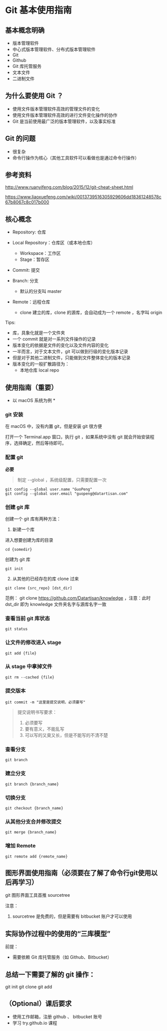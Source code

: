 # Git 基本使用指南

## 基本概念明确

- 版本管理软件
- 中心式版本管理软件、分布式版本管理软件
- Git
- Github
- Git 库托管服务
- 文本文件
- 二进制文件

## 为什么要使用 Git ？

- 使用文件版本管理软件高效的管理文件的变化
- 使用文件版本管理软件高效的进行文件变化操作的协作
- Git 是当前使用最广泛的版本管理软件，以及事实标准

## Git 的问题

- 很复杂
- 命令行操作为核心（其他工具软件可以看做也是通过命令行操作）

## 参考资料

http://www.ruanyifeng.com/blog/2015/12/git-cheat-sheet.html

https://www.liaoxuefeng.com/wiki/0013739516305929606dd18361248578c67b8067c8c017b000

## 核心概念

- Repository: 仓库

- Local Repository：仓库区（或本地仓库）
  - Workspace：工作区
  - Stage：暂存区

- Commit: 提交

- Branch: 分支
  - 默认的分支叫 master

- Remote：远程仓库
  - clone 建立的库，clone 的源库，会自动成为一个 remote ，名字叫 origin

Tips:

- 库，具象化就是一个文件夹
- 一个 commit 就是对一系列文件操作的记录
- 版本变化的依据是文件的变化以及文件内容的变化
- 一半而言，对于文本文件，git 可以做到行级的变化版本记录
- 但是对于其他二进制文件，只能做到文件整体变化的版本记录
- 版本变化的一般扩散路径为：
  - 本地仓库 local repo

## 使用指南（重要）

* 以 macOS 系统为例 *

### git 安装

在 macOS 中，没有内置 git，但是安装 git 很方便

打开一个 Terminal.app 窗口，执行 git ，如果系统中没有 git 就会开始安装程序，选择确定，然后等待即可。

### 配置 git

**必要**

> 制定 --global ，系统级配置，只需要配置一次

```
git config --global user.name "GuoPeng"
git config --global user.email "guopeng@datartisan.com"
```

### 创建 git 库

创建一个 git 库有两种方法：

1. 新建一个库

进入想要创建为库的目录

```
cd {somedir}
```

创建为 git 库

```
git init
```

2. 从其他的已经存在的库 clone 过来

```
git clone {src_repo} [dst_dir]
```

范例： git clone https://github.com/Datartisan/knowledge  ，注意：此时 dst_dir 即为 knowledge 文件夹名字与源库名字一致

### 查看当前 git 库状态

```
git status
```

### 让文件的修改进入 stage

```
git add {file}
```

### 从 stage 中拿掉文件

```
git rm --cached {file}
```

### 提交版本

```
git commit -m "这里是提交说明，必须要写"
```

> 提交说明书写要求：
> 1. 必须要写
> 2. 要有意义，不能乱写
> 3. 可以写的又臭又长，但是不能写的不清不楚

### 查看分支

```
git branch
```

### 建立分支

```
git branch {branch_name}
```

### 切换分支

```
git checkout {branch_name}
```

### 从其他分支合并修改提交

```
git merge {branch_name}
```

### 增加 Remote

```
git remote add {remote_name}
```



## 图形界面使用指南（必须要在了解了命令行git使用以后再学习）

git 图形界面工具首推 sourcetree

注意：

1. sourcetree 是免费的，但是需要有 bitbucket 账户才可以使用


## 实际协作过程中的使用的“三库模型”

前提：
- 需要依赖 Git 库托管服务（如 Github、Bitbucket）

## 总结一下需要了解的 git 操作：

git init
git clone
git add

## （Optional）课后要求

- 使用工作邮箱，注册 github 、 bitbucket 账号
- 学习 try.github.io 课程


